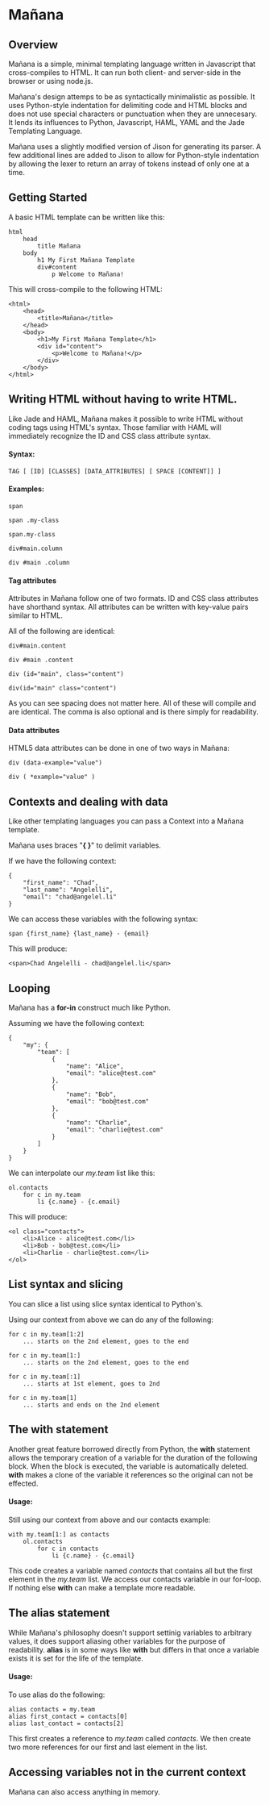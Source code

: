 # Mañana

## Overview
Mañana is a simple, minimal templating language written in Javascript that cross-compiles to HTML. It can run both client- and server-side in the browser or using node.js.  

Mañana's design attemps to be as syntactically minimalistic as possible. It uses Python-style indentation for delimiting code and HTML blocks and does not use special characters or punctuation when they are unnecesary. It lends its influences to Python, Javascript, HAML, YAML and the Jade Templating Language. 

Mañana uses a slightly modified version of Jison for generating its parser. A few additional lines are added to Jison to allow for Python-style indentation by allowing the lexer to return an array of tokens instead of only one at a time.

## Getting Started
A basic HTML template can be written like this:

	html
		head
			title Mañana 
		body
			h1 My First Mañana Template
			div#content
				p Welcome to Mañana!
				
This will cross-compile to the following HTML:

	<html>
		<head>
			<title>Mañana</title>
		</head>
		<body>
			<h1>My First Mañana Template</h1>
			<div id="content">
				<p>Welcome to Mañana!</p>
			</div>
		</body>
	</html>
	
## Writing HTML without having to write HTML.
Like Jade and HAML, Mañana makes it possible to write HTML without coding tags using HTML's syntax. Those familiar with HAML will immediately recognize the ID and CSS class attribute syntax.

#### Syntax:
	
	TAG [ [ID] [CLASSES] [DATA_ATTRIBUTES] [ SPACE [CONTENT]] ]

#### Examples:

	span
	
	span .my-class
	
	span.my-class
	
	div#main.column
	
	div #main .column
	
#### Tag attributes
Attributes in Mañana follow one of two formats. ID and CSS class attributes have shorthand syntax. All attributes can be written with key-value pairs similar to HTML.

All of the following are identical:

	div#main.content
	
	div #main .content
	
	div (id="main", class="content")
	
	div(id="main" class="content")

As you can see spacing does not matter here. All of these will compile and are identical. The comma is also optional and is there simply for readability.

#### Data attributes
HTML5 data attributes can be done in one of two ways in Mañana:

	div (data-example="value")
	
	div ( *example="value" )
 
## Contexts and dealing with data
Like other templating languages you can pass a Context into a Mañana template. 

Mañana uses braces "**{ }**" to delimit variables. 

If we have the following context:

	{
		"first_name": "Chad",
		"last_name": "Angelelli",
		"email": "chad@angelel.li"
	}

We can access these variables with the following syntax:

	span {first_name} {last_name} - {email}

This will produce:

	<span>Chad Angelelli - chad@angelel.li</span>

## Looping 
Mañana has a **for-in** construct much like Python.

Assuming we have the following context:

	{
		"my": {
			"team": [
				{ 
					"name": "Alice",
					"email": "alice@test.com"
				},
				{
					"name": "Bob",
					"email": "bob@test.com"
				},
				{
					"name": "Charlie",
					"email": "charlie@test.com"
				} 
			]
		}
	}

We can interpolate our *my.team* list like this:

	ol.contacts
		for c in my.team
			li {c.name} - {c.email}

This will produce:

	<ol class="contacts">
		<li>Alice - alice@test.com</li>
		<li>Bob - bob@test.com</li>
		<li>Charlie - charlie@test.com</li>
	</ol>

## List syntax and slicing
You can slice a list using slice syntax identical to Python's. 

Using our context from above we can do any of the following:
	
	for c in my.team[1:2]
		... starts on the 2nd element, goes to the end
	
	for c in my.team[1:]
		... starts on the 2nd element, goes to the end
		
	for c in my.team[:1]
		... starts at 1st element, goes to 2nd
		
	for c in my.team[1]
		... starts and ends on the 2nd element

## The **with** statement
Another great feature borrowed directly from Python, the **with** statement allows the temporary creation of a variable for the duration of the following block. When the block is executed, the variable is automatically deleted. **with** makes a clone of the variable it references so the original can not be effected.

#### Usage:
Still using our context from above and our contacts example:

	with my.team[1:] as contacts
		ol.contacts
			for c in contacts
				li {c.name} - {c.email}
	
This code creates a variable named *contacts* that contains all but the first element in the *my.team* list. We access our contacts variable in our for-loop. If nothing else **with** can make a template more readable.

## The **alias** statement
While Mañana's philosophy doesn't support settinig variables to arbitrary values, it does support aliasing other variables for the purpose of readability. **alias** is in some ways like **with** but differs in that once a variable exists it is set for the life of the template.

#### Usage:
To use alias do the following:

	alias contacts = my.team
	alias first_contact = contacts[0]
	alias last_contact = contacts[2]

This first creates a reference to *my.team* called *contacts*. We then create two more references for our first and last element in the list.

## Accessing variables not in the current context
Mañana can also access anything in memory. 